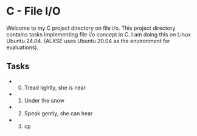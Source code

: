 # C - File I/O

Welcome to my C project directory on file i/o. This project directory contains tasks implementing file i/o concept in C. I am doing this on Linux Ubuntu 24.04. (ALXSE uses Ubuntu 20.04 as the environment for evaluations).

## Tasks

- 0. Tread lightly, she is near
- 1. Under the snow
- 2. Speak gently, she can hear
- 3. cp
